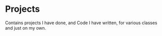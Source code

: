 # Projects
Contains projects I have done, and Code I have written, for various classes and just on my own.

